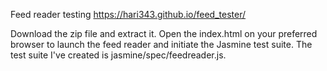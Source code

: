 Feed reader testing
https://hari343.github.io/feed_tester/

Download the zip file and extract it. Open the index.html on your preferred browser to launch the feed reader and initiate the Jasmine test suite. The test suite I've created is jasmine/spec/feedreader.js.
